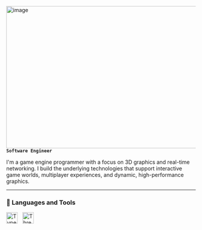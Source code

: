 <img width="1526" height="378" alt="image" src="https://github.com/user-attachments/assets/ba461a62-2a71-4243-8dd0-ffed7bd9ed52" />**`Software Engineer`**

I'm a game engine programmer with a focus on 3D graphics and real-time networking. I build the underlying technologies that support interactive game worlds, multiplayer experiences, and dynamic, high-performance graphics.

---

### 🧰 Languages and Tools

<a href="https://www.typescriptlang.org/"><img align="left" title="TypeScript" width="30px" style="padding-right:10px;" src="https://cdn.jsdelivr.net/gh/devicons/devicon/icons/typescript/typescript-original.svg" /></a>
<a href="https://threejs.org/"><img align="left" title="Three.js" width="30px" style="padding-right:10px;" src="https://cdn.jsdelivr.net/gh/devicons/devicon/icons/threejs/threejs-original.svg" /></a>
